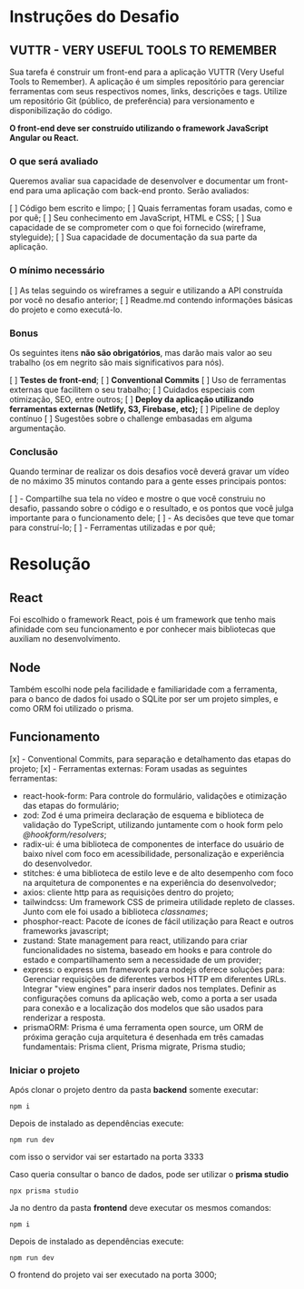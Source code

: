 # Instruções do Desafio

## VUTTR - VERY USEFUL TOOLS TO REMEMBER

Sua tarefa é construir um front-end para a aplicação VUTTR (Very Useful Tools to Remember). A aplicação é um simples repositório para gerenciar ferramentas com seus respectivos nomes, links, descrições e tags. Utilize um repositório Git (público, de preferência) para versionamento e disponibilização do código.

**O front-end deve ser construído utilizando o framework JavaScript Angular ou React.**

### O que será avaliado

Queremos avaliar sua capacidade de desenvolver e documentar um front-end para uma aplicação com back-end pronto. Serão avaliados:

[ ] Código bem escrito e limpo;
[ ] Quais ferramentas foram usadas, como e por quê;
[ ] Seu conhecimento em JavaScript, HTML e CSS;
[ ] Sua capacidade de se comprometer com o que foi fornecido (wireframe, styleguide);
[ ] Sua capacidade de documentação da sua parte da aplicação.

### O mínimo necessário

[ ] As telas seguindo os wireframes a seguir e utilizando a API construída por você no desafio anterior;
[ ] Readme.md contendo informações básicas do projeto e como executá-lo.

### Bonus

Os seguintes itens **não são obrigatórios**, mas darão mais valor ao seu trabalho (os em negrito são mais significativos para nós).

[ ] **Testes de front-end**;
[ ] **Conventional Commits**
[ ] Uso de ferramentas externas que facilitem o seu trabalho;
[ ] Cuidados especiais com otimização, SEO, entre outros;
[ ] **Deploy da aplicação utilizando ferramentas externas (Netlify, S3, Firebase, etc);**
[ ] Pipeline de deploy contínuo
[ ] Sugestões sobre o challenge embasadas em alguma argumentação.

### **Conclusão**

Quando terminar de realizar os dois desafios você deverá gravar um vídeo de no máximo 35 minutos contando para a gente esses principais pontos:

[ ] - Compartilhe sua tela no vídeo e mostre o que você construiu no desafio, passando sobre o código e o resultado, e os pontos que você julga importante para o funcionamento dele;
[ ] - As decisões que teve que tomar para construí-lo;
[ ] - Ferramentas utilizadas e por quê;

# Resolução

## React

Foi escolhido o framework React, pois é um framework que tenho mais afinidade com seu funcionamento e por conhecer mais bibliotecas que auxiliam no desenvolvimento.

## Node

Também escolhi node pela facilidade e familiaridade com a ferramenta, para o banco de dados foi usado o SQLite por ser um projeto simples, e como ORM foi utilizado o prisma.

## Funcionamento
[x] - Conventional Commits, para separação e detalhamento das etapas do projeto;
[x] - Ferramentas externas: Foram usadas as seguintes ferramentas:
  - react-hook-form: Para controle do formulário, validações e otimização das etapas do formulário;
  - zod: Zod é uma primeira declaração de esquema e biblioteca de validação do TypeScript, utilizando juntamente com o hook form pelo *@hookform/resolvers*;
  - radix-ui: é uma biblioteca de componentes de interface do usuário de baixo nível com foco em acessibilidade, personalização e experiência do desenvolvedor.
  - stitches: é uma biblioteca de estilo leve e de alto desempenho com foco na arquitetura de componentes e na experiência do desenvolvedor;
  - axios: cliente http para as requisições dentro do projeto;
  - tailwindcss: Um framework CSS de primeira utilidade repleto de classes. Junto com ele foi usado a biblioteca *classnames*;
  - phosphor-react: Pacote de ícones de fácil utilização para React e outros frameworks javascript;
  - zustand: State management para react, utilizando para criar funcionalidades no sistema, baseado em hooks e para controle do estado e compartilhamento sem a necessidade de um provider;
  - express: o express um framework para nodejs oferece soluções para: Gerenciar requisições de diferentes verbos HTTP em diferentes URLs. Integrar "view engines" para inserir dados nos templates. Definir as configurações comuns da aplicação web, como a porta a ser usada para conexão e a localização dos modelos que são usados para renderizar a resposta.
  - prismaORM: Prisma é uma ferramenta open source, um ORM de próxima geração cuja arquitetura é desenhada em três camadas fundamentais: Prisma client, Prisma migrate, Prisma studio;

### Iniciar o projeto

Após clonar o projeto dentro da pasta **backend** somente executar:
```shell
npm i
```
Depois de instalado as dependências execute:
```shell
npm run dev
```
com isso o servidor vai ser estartado na porta 3333

Caso queria consultar o banco de dados, pode ser utilizar o **prisma studio**
```shell
npx prisma studio
```

Ja no dentro da pasta **frontend** deve executar os mesmos comandos:
```shell
npm i
```
Depois de instalado as dependências execute:
```shell
npm run dev
```
O frontend do projeto vai ser executado na porta 3000;